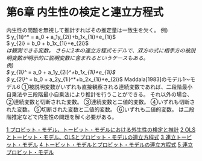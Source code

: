# 第6章 内生性の検定と連立方程式

内生性の問題を無視して推計すればその推定量は一致生を欠く。
例)  
$ y_{1i}^* = a_0 + a_1y_{2i}+b_1x_{1i}+e_{1i}$  
$ y_{2i} = b_0 + b_1x_{1i}+e_{2i}$  
*は観測できる変数。
さらに2本の連立方程式モデルで、双方の式に相手方の被説明変数が明示的に説明変数に含まれるというケースもある。  
例)  
$ y_{1i}^* = a_0 + a_1y_{2i}^*+b_1x_{1i}+e_{1i}$  
$ y_{2i}^* = b_0 + a_2y_{1i}^*+b_2x_{1i}+e_{2i}$
Maddala[1983]のモデル1〜モデル6
①被説明変数がいずれも直接観察される連続変数であれば、二段階最小自乗法や三段階最小自乗法により推計を行うことができる。
それ以外の場合、
②連続変数と切断された変数。
③連続変数と二値的変数。
④いずれも切断された変数。
⑤切断された変数と二値的変数。
⑥いずれも二値的変数。
は二段階推定などで内生性の問題を解く必要がある。

[1 プロビット・モデル、トービット・モデルにおける外生性の検定と推計](1)
[2 OLSとトービット・モデル、OLSとプロビット・モデルの連立方程式](2)
[3 連立トービット・モデル](3)
[4 トービット・モデルとプロビット・モデルの連立方程式](4)
[5 連立プロビット・モデル](5)